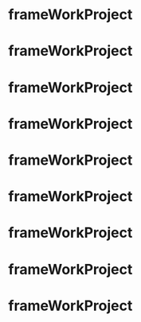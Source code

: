 # frameWorkProject
# frameWorkProject
# frameWorkProject
# frameWorkProject
# frameWorkProject
# frameWorkProject
# frameWorkProject
# frameWorkProject
# frameWorkProject
